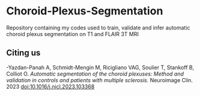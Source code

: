 # Choroid-Plexus-Segmentation
Repository containing my codes used to train, validate and infer automatic choroid plexus segmentation on T1 and FLAIR 3T MRI

## Citing us
-Yazdan-Panah A, Schmidt-Mengin M, Ricigliano VAG, Soulier T, Stankoff B, Colliot O. *Automatic segmentation of the choroid plexuses: Method and validation in controls and patients with multiple sclerosis.* Neuroimage Clin. 2023
[doi:10.1016/j.nicl.2023.103368](https://doi.org/10.1016/j.nicl.2023.103368)
